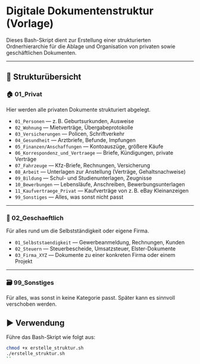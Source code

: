 # Digitale Dokumentenstruktur (Vorlage)

Dieses Bash-Skript dient zur Erstellung einer strukturierten Ordnerhierarchie für die Ablage und Organisation von privaten sowie geschäftlichen Dokumenten.

---

## 🔧 Strukturübersicht

### 🏠 01_Privat
Hier werden alle privaten Dokumente strukturiert abgelegt.

- `01_Personen` — z. B. Geburtsurkunden, Ausweise
- `02_Wohnung` — Mietverträge, Übergabeprotokolle
- `03_Versicherungen` — Policen, Schriftverkehr
- `04_Gesundheit` — Arztbriefe, Befunde, Impfungen
- `05_Finanzen/Anschaffungen` — Kontoauszüge, größere Käufe
- `06_Korrespondenz_und_Vertraege` — Briefe, Kündigungen, private Verträge
- `07_Fahrzeuge` — Kfz-Briefe, Rechnungen, Versicherung
- `08_Arbeit` — Unterlagen zur Anstellung (Verträge, Gehaltsnachweise)
- `09_Bildung` — Schul- und Studienunterlagen, Zeugnisse
- `10_Bewerbungen` — Lebensläufe, Anschreiben, Bewerbungsunterlagen
- `11_Kaufvertraege_Privat` — Kaufverträge von z. B. eBay Kleinanzeigen
- `99_Sonstiges` — Alles, was sonst nicht passt

---

### 💼 02_Geschaeftlich
Für alles rund um die Selbstständigkeit oder eigene Firma.

- `01_Selbststaendigkeit` — Gewerbeanmeldung, Rechnungen, Kunden
- `02_Steuern` — Steuerbescheide, Umsatzsteuer, Elster-Dokumente
- `03_Firma_XYZ` — Dokumente zu einer konkreten Firma oder einem Projekt

---


### 🗃️ 99_Sonstiges
Für alles, was sonst in keine Kategorie passt. Später kann es sinnvoll verschoben werden.


## ▶️ Verwendung

Führe das Bash-Skript wie folgt aus:

```bash
chmod +x erstelle_struktur.sh
./erstelle_struktur.sh
``
